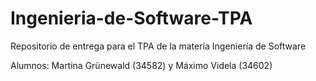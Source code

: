 # Ingenieria-de-Software-TPA
Repositorio de entrega para el TPA de la matería Ingeniería de Software

Alumnos: Martina Grünewald (34582) y Máximo Videla (34602)
